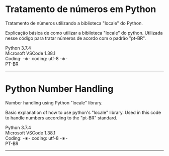 # Tratamento de números em Python

Tratamento de números utilizando a biblioteca "locale" do Python.

Explicação básica de como utilizar a bibiloteca "locale" do python. 
Utilizada nesse código para tratar números de acordo com o padrão "pt-BR".

Python 3.7.4 </br>
Microsoft VSCode 1.38.1 </br>
Coding: -&lowast;- coding: utf-8 -&lowast;- </br>
PT-BR </br>

----------------------------------------------------------------------------------------------------------------------------------

# Python Number Handling

Number handling using Python "locale" library.

Basic explanation of how to use python's "locale" library.
Used in this code to handle numbers according to the "pt-BR" standard.

Python 3.7.4 </br>
Microsoft VSCode 1.38.1 </br>
Coding: -&lowast;- coding: utf-8 -&lowast;- </br>
PT-BR </br>

-----------------------------------------------------------------------------------------------------------------------------------

